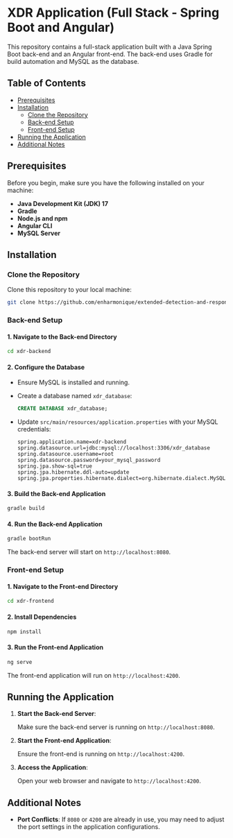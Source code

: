 # XDR Application (Full Stack - Spring Boot and Angular)

This repository contains a full-stack application built with a Java Spring Boot back-end and an Angular front-end. The back-end uses Gradle for build automation and MySQL as the database.

## Table of Contents

- [Prerequisites](#prerequisites)
- [Installation](#installation)
  - [Clone the Repository](#clone-the-repository)
  - [Back-end Setup](#back-end-setup)
  - [Front-end Setup](#front-end-setup)
- [Running the Application](#running-the-application)
- [Additional Notes](#additional-notes)

## Prerequisites

Before you begin, make sure you have the following installed on your machine:

- **Java Development Kit (JDK) 17**
- **Gradle**
- **Node.js and npm**
- **Angular CLI**
- **MySQL Server**

## Installation

### Clone the Repository

Clone this repository to your local machine:

```bash
git clone https://github.com/enharmonique/extended-detection-and-response.git
```

### Back-end Setup

#### 1. Navigate to the Back-end Directory

```bash
cd xdr-backend
```

#### 2. Configure the Database

- Ensure MySQL is installed and running.
- Create a database named `xdr_database`:

  ```sql
  CREATE DATABASE xdr_database;
  ```

- Update `src/main/resources/application.properties` with your MySQL credentials:

  ```properties
  spring.application.name=xdr-backend
  spring.datasource.url=jdbc:mysql://localhost:3306/xdr_database
  spring.datasource.username=root
  spring.datasource.password=your_mysql_password
  spring.jpa.show-sql=true
  spring.jpa.hibernate.ddl-auto=update
  spring.jpa.properties.hibernate.dialect=org.hibernate.dialect.MySQL8Dialect
  ```

#### 3. Build the Back-end Application

```bash
gradle build
```

#### 4. Run the Back-end Application

```bash
gradle bootRun
```

The back-end server will start on `http://localhost:8080`.

### Front-end Setup

#### 1. Navigate to the Front-end Directory

```bash
cd xdr-frontend
```

#### 2. Install Dependencies

```bash
npm install
```

#### 3. Run the Front-end Application

```bash
ng serve
```

The front-end application will run on `http://localhost:4200`.

## Running the Application

1. **Start the Back-end Server**:

   Make sure the back-end server is running on `http://localhost:8080`.

2. **Start the Front-end Application**:

   Ensure the front-end is running on `http://localhost:4200`.

3. **Access the Application**:

   Open your web browser and navigate to `http://localhost:4200`.

## Additional Notes

- **Port Conflicts**: If `8080` or `4200` are already in use, you may need to adjust the port settings in the application configurations.
